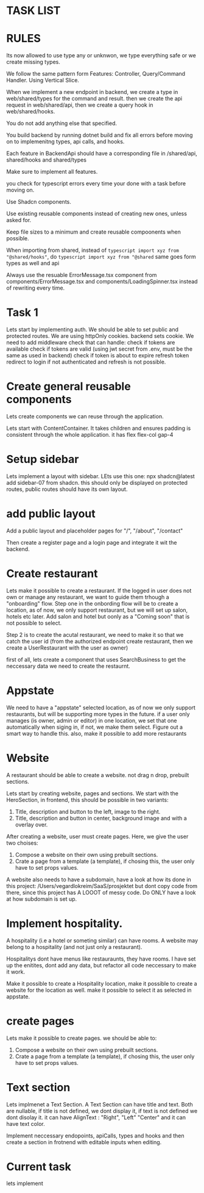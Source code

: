 # TASK LIST

# RULES
Its now allowed to use type any or unknwon, we type everything safe or we create missing types.

We follow the same pattern form Features: Controller, Query/Command Handler. Using Vertical Slice.

When we implement a new endpoint in backend, we create a type in web/shared/types for the command and result.
then we create the api request in web/shared/api, then we create a query hook in web/shared/hooks.

You do not add anything else that specified.

You build backend by running dotnet build and fix all errors before moving on to implemenitng types, api calls, and hooks.

Each feature in BackendApi should have a corresponding file in /shared/api, shared/hooks and shared/types

Make sure to implement all features.

you check for typescript errors every time your done with a task before moving on.

Use Shadcn components.

Use existing reusable components instead of creating new ones, unless asked for.

Keep file sizes to a minimum and create reusable compoonents when possible.

When importing from shared, instead of ```typescript import xyz from "@shared/hooks"```, do ```typescript import xyz from "@shared``` same goes form types as well and api

Always use the resuable ErrorMessage.tsx component from components/ErrorMessage.tsx and components/LoadingSpinner.tsx instead of rewriting every time.



# Task 1

Lets start by implementing auth. We should be able to set public and protected routes. We are using httpOnly cookies. backend sets cookie.
We need to add middleware check that can handle:
check if tokens are available
check if tokens are valid (using jwt secret from .env, must be the same as used in backend)
check if token is about to expire
refresh token
redirect to login if not authenticated and refresh is not possible.


# Create general reusable components
Lets create components we can reuse through the application.

Lets start with ContentContainer. It takes children and ensures padding is consistent through the whole application. it has flex flex-col gap-4

# Setup sidebar
Lets implement a layout with sidebar. LEts use this one: npx shadcn@latest add sidebar-07 from shadcn.
this should only be displayed on protected routes, public routes should have its own layout.

# add public layout
Add a public layout and placeholder pages for "/", "/about", "/contact"

Then create a register page and a login page and integrate it wit the backend.


# Create restaurant
Lets make it possible to create a restaurant.
If the logged in user does not own or manage any restaurant, we want to guide them trhough a "onboarding" flow.
Step one in the onbording flow will be to create a location, as of now, we only support restaurant, but we will set up salon, hotels etc later. Add salon and hotel but oonly as a "Coming soon" that is not possible to select.


Step 2 is to create the acutal restaurant, we need to make it so that we catch the user id (from the authorized endpoint create restaurant, then we create a UserRestaurant with the user as owner)

first of all, lets create a component that uses SearchBusiness to get the neccessary data we need to create the restaurnt.

# Appstate
We need to have a "appstate" selected location, as of now we only support restaurants, but will be supporting more types in the future. if a user only manages (is owner, admin or editor) in one location, we set that one automatically when siging in, if not, we make them select. Figure out a smart way to handle this. also, make it possible to add more restaurants

# Website

A restaurant should be able to create a website. not drag n drop, prebuilt sections.

Lets start by creating website, pages and sections. We start with the HeroSection, in frontend, this should be possible in two variants:

1. Title, description and button to the left, image to the right.
2. Title, description and button in center, background image and with a overlay over.

After creating a website, user must create pages. Here, we give the user two choises:
1. Compose a website on their own using prebuilt sections.
2. Crate a page from a template (a template), if chosing this, the user only have to set props values.

A website also needs to have a subdomain, have a look at how its done in this project: /Users/vegardlokreim/SaaS/prosjektet but dont copy code from there, since this project has A LOOOT of messy code. Do ONLY have a look at how subdomain is set up.

# Implement hospitality.

A hospitality (i.e a hotel or someting similar) can have rooms.
A website may belong to a hospitality (and not just only a restaurant).

Hospitalitys dont have menus like restauraunts, they have rooms. I have set up the enitites, dont add any data, but refactor all code neccessary to make it work.

Make it possible to create a Hospitality location, make it possible to create a website for the location as well. make it possible to select it as selected in appstate.


# create pages
Lets make it possible to create pages.
we should be able to:
1. Compose a website on their own using prebuilt sections.
2. Crate a page from a template (a template), if chosing this, the user only have to set props values.


# Text section
Lets implmenet a Text Section. A Text Section can have title and text. Both are nullable, if title is not defined, we dont display it, if text is not defined we dont disolay it. it can have AlignText : "Right", "Left" "Center" and it can have text color.

Implement neccessary endopoints, apiCalls, types and hooks and then create a section in frotnend with editable inputs when editing.



# Current task
lets implement 